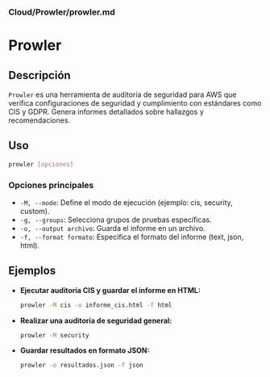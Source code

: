 ### **Cloud/Prowler/prowler.md**

# Prowler

## Descripción

`Prowler` es una herramienta de auditoría de seguridad para AWS que verifica configuraciones de seguridad y cumplimiento con estándares como CIS y GDPR. Genera informes detallados sobre hallazgos y recomendaciones.

## Uso

```bash
prowler [opciones]
```

### Opciones principales

- `-M, --mode`: Define el modo de ejecución (ejemplo: cis, security, custom).
- `-g, --groups`: Selecciona grupos de pruebas específicas.
- `-o, --output archivo`: Guarda el informe en un archivo.
- `-f, --format formato`: Especifica el formato del informe (text, json, html).

## Ejemplos

- **Ejecutar auditoría CIS y guardar el informe en HTML:**

  ```bash
  prowler -M cis -o informe_cis.html -f html
  ```

- **Realizar una auditoría de seguridad general:**

  ```bash
  prowler -M security
  ```

- **Guardar resultados en formato JSON:**

  ```bash
  prowler -o resultados.json -f json
  ```
